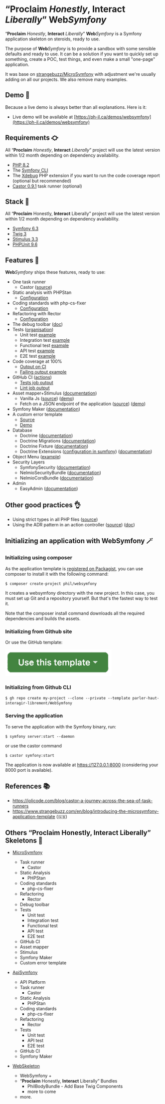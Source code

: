# “**Proclaim** *Honestly*, **Interact** *Liberally*” **Web***Symfony*

“**Proclaim** *Honestly*, **Interact** *Liberally*” **Web***Symfony* is a Symfony application skeleton on steroids, ready to use.

The purpose of **Web***Symfony* is to provide a sandbox with some sensible defaults and ready to use. 
It can be a solution if you want to quickly set up something, create a POC, test things, 
and even make a small "one-page" application.

It was base on [strangebuzz/MicroSymfony](https://github.com/strangebuzz/MicroSymfony) with adjustment
we're usually adding on all our projects. We also remove many examples. 

## Demo 🌈

Because a live demo is always better than all explanations. Here is it:

* Live demo will be available at [https://ph-il.ca/demos/websymfony](https://ph-il.ca/demos/websymfony)

## Requirements ⛮

All “**Proclaim** *Honestly*, **Interact** *Liberally*” project will use the latest version within 1/2 month depending on dependency availability.

* [PHP 8.2](https://www.php.net/releases/8.2/en.php)
* The [Symfony CLI](https://symfony.com/download)
* The [Xdebug](https://xdebug.org/) PHP extension if you want to run the code coverage report (optional but recommended)
* [Castor 0.9.1](https://github.com/jolicode/castor) task runner (optional)

## Stack 🔗

All “**Proclaim** Honestly, **Interact** Liberally” project will use the latest version within 1/2 month depending on dependency availability.

* [Symfony 6.3](https://symfony.com) 
* [Twig 3](https://twig.symfony.com)
* [Stimulus 3.3](https://stimulus.hotwired.dev/)
* [PHPUnit 9.6](https://phpunit.de)

## Features 🚀

**Web***Symfony* ships these features, ready to use:

* One task runner
  * Castor ([source](https://github.com/parler-haut-interagir-librement/WebSymfony/blob/main/castor.php)) 
* Static analysis with PHPStan
  * [Configuration](https://github.com/parler-haut-interagir-librement/WebSymfony/blob/main/phpstan.neon)
* Coding standards with php-cs-fixer
  * [Configuration](https://github.com/parler-haut-interagir-librement/WebSymfony/blob/main/.php-cs-fixer.dist.php)
* Refactoring with Rector
  * [Configuration](https://github.com/parler-haut-interagir-librement/WebSymfony/blob/main/restor.php)
* The debug toolbar ([doc](https://symfony.com/doc/current/profiler.html))
* Tests ([organisation](https://www.strangebuzz.com/en/blog/organizing-your-symfony-project-tests))
  * Unit test [example](https://github.com/parler-haut-interagir-librement/WebSymfony/tree/main/tests/Unit/Helper) 
  * Integration test [example](https://github.com/parler-haut-interagir-librement/WebSymfony/blob/main/tests/Integration/Twig/Extension/ResponseExtensionTest.php) 
  * Functional test [example](https://github.com/parler-haut-interagir-librement/WebSymfony/blob/main/tests/Functional/Controller/AppControllerTest.php) 
  * API test [example](https://github.com/parler-haut-interagir-librement/WebSymfony/blob/main/tests/Api/Controller/SlugifyActionTest.php) 
  * E2E test [example](https://github.com/parler-haut-interagir-librement/WebSymfony/blob/main/tests/E2E/Controller/AppControllerTest.php)
* Code coverage at 100%
  * [Output on CI](https://github.com/parler-haut-interagir-librement/WebSymfony/actions/runs/6191674576/job/16810366756)
  * [Failing output example](https://github.com/parler-haut-interagir-librement/WebSymfony/actions/runs/6176766049/job/16766431026)
* GitHub CI ([actions](https://github.com/parler-haut-interagir-librement/WebSymfony/actions))
  * [Tests job output](https://github.com/parler-haut-interagir-librement/WebSymfony/actions/runs/6191674576/job/16810366756)
  * [Lint job output](https://github.com/parler-haut-interagir-librement/WebSymfony/actions/runs/6191674576/job/16810366901)
* Asset mapper+Stimulus ([documentation](https://symfony.com/doc/current/frontend/asset_mapper.html))
  * Vanilla Js ([source](https://github.com/parler-haut-interagir-librement/WebSymfony/blob/main/assets/controllers/hello_controller.js)) ([demo](https://ph-il.ca/demos/websymfony/stimulus))
  * Fetch on a JSON endpoint of the application ([source](https://github.com/parler-haut-interagir-librement/WebSymfony/blob/main/assets/controllers/api_controller.js)) ([demo](https://ph-il.ca/demos/websymfony/stimulus)) 
* Symfony Maker ([documentation](https://symfony.com/bundles/SymfonyMakerBundle/current/index.html))
* A custom error template
  * [Source](https://github.com/parler-haut-interagir-librement/WebSymfony/blob/main/templates/bundles/TwigBundle/Exception/error.html.twig)
  * [Demo](https://ph-il.ca/demos/microsymfony/404) 
* Database
  * Doctrine ([documentation](https://symfony.com/bundles/DoctrineBundle/current/index.html))
  * Doctrine Migrations ([documentation](https://symfony.com/bundles/DoctrineMigrationsBundle/current/index.html))
  * Doctrine Fixture ([documentation](https://symfony.com/bundles/DoctrineFixturesBundle/current/index.html))
  * Doctrine Extensions ([configuration in sumfony](https://symfony.com/bundles/StofDoctrineExtensionsBundle/current/index.html)) ([documentation](https://github.com/doctrine-extensions/DoctrineExtensions/tree/main/doc))
* Object Menu ([example](https://github.com/parler-haut-interagir-librement/WebSymfony/tree/main/src/Menu/MainMenuBuilder.php))
* Security Layers
  * SymfonySecurity ([documentation](https://symfony.com/doc/current/security.html)) 
  * NelmioSecurityBundle ([documentation](https://symfony.com/bundles/NelmioSecurityBundle/current/index.html))
  * NelmioCorsBundle ([documentation]( https://symfony.com/bundles/NelmioCorsBundle/current/index.html))
* Admin
  * EasyAdmin ([documentation](https://symfony.com/bundles/EasyAdminBundle/current/index.html))

## Other good practices 👌

* Using strict types in all PHP files ([source](https://github.com/parler-haut-interagir-librement/WebSymfony/blob/main/src/Controller/AppController.php))
* Using the ADR pattern in an action controller ([source](https://github.com/parler-haut-interagir-librement/WebSymfony/blob/main/src/Controller/SlugifyAction.php)) ([doc](https://symfony.com/doc/current/controller/service.html#invokable-controllers))

## Initializing an application with WebSymfony 🪄

### Initializing using composer
As the application template is [registered on Packagist](https://packagist.org/packages/phil/websymfony), 
you can use composer to install it with the following command:

```
$ composer create-project phil/websymfony
```

It creates a websymfony directory with the new project. 
In this case, you must set up Git and a repository yourself. 
But that's the fastest way to test it. 

Note that the composer install command downloads all the required dependencies and builds the assets.

### Initializing from Github site

Or use the GitHub template:

![Use this template button](https://github.com/parler-haut-interagir-librement/WebSymfony/blob/main/doc/use-this-template.png "Use this template")

### Initializing from Github CLI

```
$ gh repo create my-project --clone --private --template parler-haut-interagir-librement/WebSymfony
```

### Serving the application 
To serve the application with the Symfony binary, run:

```
$ symfony server:start --daemon
```

or use the castor command

```
$ castor symfony:start
```

The application is now available at https://127.0.0.1:8000 (considering your 8000 port is available). 


## References 📚

* https://jolicode.com/blog/castor-a-journey-across-the-sea-of-task-runners
* https://www.strangebuzz.com/en/blog/introducing-the-microsymfony-application-template (🇬🇧)

## Others “**Proclaim** Honestly, **Interact** Liberally” Skeletons 🩻

* [MicroSymfony](https://github.com/parler-haut-interagir-librement/MicroSymfony)
  * Task runner
    * Castor
  * Static Analysis
    * PHPStan
  * Coding standards
    * php-cs-fixer
  * Refactoring
    * Rector
  * Debug toolbar
  * Tests
    * Unit test
    * Integration test
    * Functional test
    * API test
    * E2E test
  * GitHub CI
  * Asset mapper
  * Stimulus
  * Symfony Maker
  * Custom error template

* [ApiSymfony](https://github.com/parler-haut-interagir-librement/ApiSymfony)
  * API Platform
  * Task runner
    * Castor
  * Static Analysis
    * PHPStan
  * Coding standards
    * php-cs-fixer
  * Refactoring
    * Rector
  * Tests
    * Unit test
    * API test
    * E2E test
  * GitHub CI
  * Symfony Maker

* [WebSkeleton](https://github.com/parler-haut-interagir-librement/WebSkeleton)
  * WebSymfony +
  * “**Proclaim** Honestly, **Interact** Liberally” Bundles
    * PhilBodyBundle - Add Base Twig Components
    * more to come
  * more.
